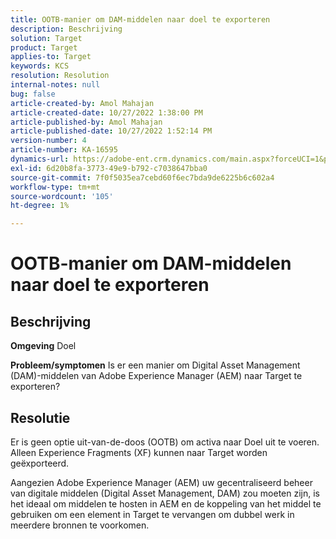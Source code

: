 ```yaml
---
title: OOTB-manier om DAM-middelen naar doel te exporteren
description: Beschrijving
solution: Target
product: Target
applies-to: Target
keywords: KCS
resolution: Resolution
internal-notes: null
bug: false
article-created-by: Amol Mahajan
article-created-date: 10/27/2022 1:38:00 PM
article-published-by: Amol Mahajan
article-published-date: 10/27/2022 1:52:14 PM
version-number: 4
article-number: KA-16595
dynamics-url: https://adobe-ent.crm.dynamics.com/main.aspx?forceUCI=1&pagetype=entityrecord&etn=knowledgearticle&id=86fb7590-fc55-ed11-bba2-6045bd006793
exl-id: 6d20b8fa-3773-49e9-b792-c7038647bba0
source-git-commit: 7f0f5035ea7cebd60f6ec7bda9de6225b6c602a4
workflow-type: tm+mt
source-wordcount: '105'
ht-degree: 1%

---
```


# OOTB-manier om DAM-middelen naar doel te exporteren

## Beschrijving

<b>Omgeving</b>
Doel


<b>Probleem/symptomen</b>
Is er een manier om Digital Asset Management (DAM)-middelen van Adobe Experience Manager (AEM) naar Target te exporteren?


## Resolutie


Er is geen optie uit-van-de-doos (OOTB) om activa naar Doel uit te voeren. Alleen Experience Fragments (XF) kunnen naar Target worden geëxporteerd.

Aangezien Adobe Experience Manager (AEM) uw gecentraliseerd beheer van digitale middelen (Digital Asset Management, DAM) zou moeten zijn, is het ideaal om middelen te hosten in AEM en de koppeling van het middel te gebruiken om een element in Target te vervangen om dubbel werk in meerdere bronnen te voorkomen.
